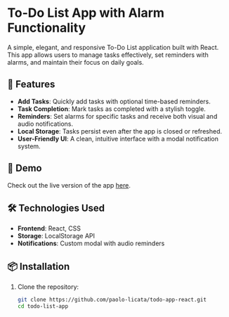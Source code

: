 # To-Do List App with Alarm Functionality

A simple, elegant, and responsive To-Do List application built with React. This app allows users to manage tasks effectively, set reminders with alarms, and maintain their focus on daily goals.

## 🌟 Features

- **Add Tasks**: Quickly add tasks with optional time-based reminders.
- **Task Completion**: Mark tasks as completed with a stylish toggle.
- **Reminders**: Set alarms for specific tasks and receive both visual and audio notifications.
- **Local Storage**: Tasks persist even after the app is closed or refreshed.
- **User-Friendly UI**: A clean, intuitive interface with a modal notification system.

## 🚀 Demo

Check out the live version of the app [here](https://paolo-licata.github.io/todo-app-react/).

## 🛠️ Technologies Used

- **Frontend**: React, CSS
- **Storage**: LocalStorage API
- **Notifications**: Custom modal with audio reminders

## 📦 Installation

1. Clone the repository:
   ```bash
   git clone https://github.com/paolo-licata/todo-app-react.git
   cd todo-list-app
   ```
